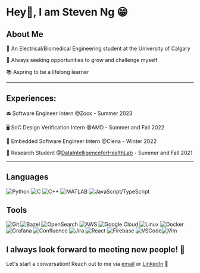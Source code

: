 # Hey👋, I am Steven Ng 😁

## About Me

🔋 An Electrical/Biomedical Engineering student at the University of Calgary

💪 Always seeking opportunities to grow and challenge myself

📚 Aspring to be a lifelong learner 

---

## Experiences:

🚘 Software Engineer Intern @Zoox - Summer 2023

🖥️ SoC Design Verification Intern @AMD - Summer and Fall 2022

📶 Embedded Software Engineer Intern @Ciena - Winter 2022

🏢 Research Student @[DataIntelligenceforHealthLab](https://github.com/data-intelligence-for-health-lab) - Summer and Fall 2021

---

## Languages
![Python](https://img.shields.io/badge/Python-3776AB?style=for-the-badge&logo=python&logoColor=white)
![C](https://img.shields.io/badge/C-A8B9CC?style=for-the-badge&logo=c&logoColor=white)
![C++](https://img.shields.io/badge/C++-00599C?style=for-the-badge&logo=c%2B%2B&logoColor=white)
![MATLAB](https://img.shields.io/badge/MATLAB-0076A8?style=for-the-badge&logo=mathworks&logoColor=white)
![JavaScript/TypeScript](https://img.shields.io/badge/JavaScript/TypeScript-F7DF1E?style=for-the-badge&logo=javascript&logoColor=black)

## Tools
![Git](https://img.shields.io/badge/Git-F05032?style=for-the-badge&logo=git&logoColor=white)
![Bazel](https://img.shields.io/badge/Bazel-EC6E4C?style=for-the-badge&logo=bazel&logoColor=white)
![OpenSearch](https://img.shields.io/badge/OpenSearch-FF7A00?style=for-the-badge&logo=opensearch&logoColor=white)
![AWS](https://img.shields.io/badge/AWS-232F3E?style=for-the-badge&logo=amazon-aws&logoColor=white)
![Google Cloud](https://img.shields.io/badge/Google_Cloud-4285F4?style=for-the-badge&logo=google-cloud&logoColor=white)
![Linux](https://img.shields.io/badge/Linux-FCC624?style=for-the-badge&logo=linux&logoColor=black)
![Docker](https://img.shields.io/badge/Docker-2496ED?style=for-the-badge&logo=docker&logoColor=white)
![Grafana](https://img.shields.io/badge/Grafana-F46800?style=for-the-badge&logo=grafana&logoColor=white)
![Confluence](https://img.shields.io/badge/Confluence-172B4D?style=for-the-badge&logo=confluence&logoColor=white)
![Jira](https://img.shields.io/badge/Jira-0052CC?style=for-the-badge&logo=jira&logoColor=white)
![React](https://img.shields.io/badge/React-61DAFB?style=for-the-badge&logo=react&logoColor=black)
![Firebase](https://img.shields.io/badge/Firebase-FFCA28?style=for-the-badge&logo=firebase&logoColor=black)
![VSCode](https://img.shields.io/badge/Visual_Studio-0078d7?style=for-the-badge&logo=visual%20studio&logoColor=white)![Vim](https://img.shields.io/badge/Vim-019733?style=for-the-badge&logo=vim&logoColor=white)

## I always look forward to meeting new people! 👀
Let's start a conversation! Reach out to me via [email](mailto:szeyungng@gmail.com) or [LinkedIn](https://www.linkedin.com/in/sysng/) 🤗
